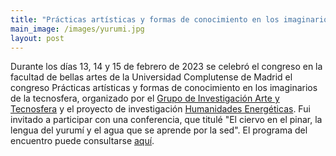 ```yaml
---
title: "Prácticas artísticas y formas de conocimiento en los imaginarios de la tecnosfera"
main_image: /images/yurumi.jpg
layout: post
---
```


Durante los días 13, 14 y 15 de febrero de 2023 se celebró el congreso en la facultad de bellas artes de la Universidad Complutense de Madrid el congreso Prácticas artísticas y formas de conocimiento en los imaginarios de la tecnosfera, organizado por el <a href="https://www.arteytecnosfera.com/grupo-arteytecnosfera/">Grupo de Investigación Arte y Tecnosfera</a> y el proyecto de investigación <a href="https://esteticafosil.csic.es/proyecto/humenerge/">Humanidades Energéticas</a>. Fui invitado a participar con una conferencia, que titulé "El ciervo en el pinar, la lengua del yurumí y el agua que se aprende por la sed". El programa del encuentro puede consultarse <a href="https://esteticafosil.csic.es/wp-content/uploads/2023/02/Programa_I_Congreso_GIPAFCoCo.pdf">aquí</a>.
